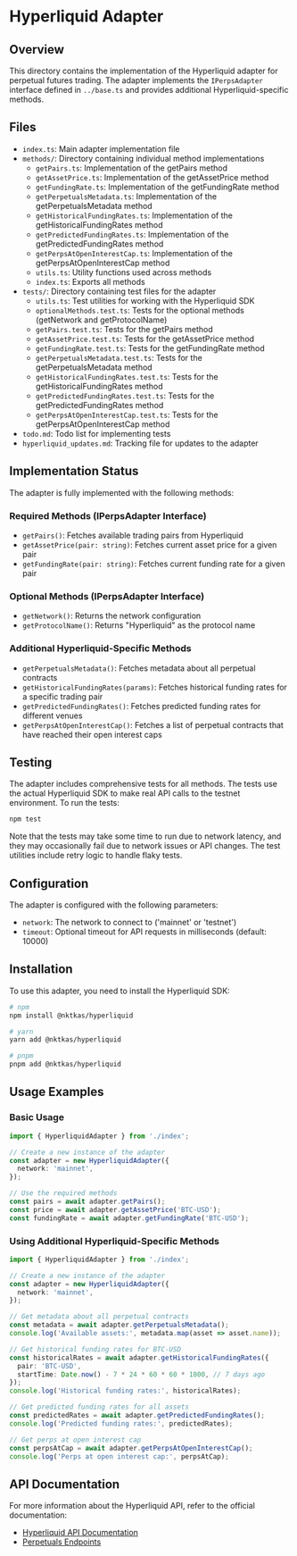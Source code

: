 # Hyperliquid Adapter

## Overview
This directory contains the implementation of the Hyperliquid adapter for perpetual futures trading. The adapter implements the `IPerpsAdapter` interface defined in `../base.ts` and provides additional Hyperliquid-specific methods.

## Files
- `index.ts`: Main adapter implementation file
- `methods/`: Directory containing individual method implementations
  - `getPairs.ts`: Implementation of the getPairs method
  - `getAssetPrice.ts`: Implementation of the getAssetPrice method
  - `getFundingRate.ts`: Implementation of the getFundingRate method
  - `getPerpetualsMetadata.ts`: Implementation of the getPerpetualsMetadata method
  - `getHistoricalFundingRates.ts`: Implementation of the getHistoricalFundingRates method
  - `getPredictedFundingRates.ts`: Implementation of the getPredictedFundingRates method
  - `getPerpsAtOpenInterestCap.ts`: Implementation of the getPerpsAtOpenInterestCap method
  - `utils.ts`: Utility functions used across methods
  - `index.ts`: Exports all methods
- `tests/`: Directory containing test files for the adapter
  - `utils.ts`: Test utilities for working with the Hyperliquid SDK
  - `optionalMethods.test.ts`: Tests for the optional methods (getNetwork and getProtocolName)
  - `getPairs.test.ts`: Tests for the getPairs method
  - `getAssetPrice.test.ts`: Tests for the getAssetPrice method
  - `getFundingRate.test.ts`: Tests for the getFundingRate method
  - `getPerpetualsMetadata.test.ts`: Tests for the getPerpetualsMetadata method
  - `getHistoricalFundingRates.test.ts`: Tests for the getHistoricalFundingRates method
  - `getPredictedFundingRates.test.ts`: Tests for the getPredictedFundingRates method
  - `getPerpsAtOpenInterestCap.test.ts`: Tests for the getPerpsAtOpenInterestCap method
- `todo.md`: Todo list for implementing tests
- `hyperliquid_updates.md`: Tracking file for updates to the adapter

## Implementation Status
The adapter is fully implemented with the following methods:

### Required Methods (IPerpsAdapter Interface)
- `getPairs()`: Fetches available trading pairs from Hyperliquid
- `getAssetPrice(pair: string)`: Fetches current asset price for a given pair
- `getFundingRate(pair: string)`: Fetches current funding rate for a given pair

### Optional Methods (IPerpsAdapter Interface)
- `getNetwork()`: Returns the network configuration
- `getProtocolName()`: Returns "Hyperliquid" as the protocol name

### Additional Hyperliquid-Specific Methods
- `getPerpetualsMetadata()`: Fetches metadata about all perpetual contracts
- `getHistoricalFundingRates(params)`: Fetches historical funding rates for a specific trading pair
- `getPredictedFundingRates()`: Fetches predicted funding rates for different venues
- `getPerpsAtOpenInterestCap()`: Fetches a list of perpetual contracts that have reached their open interest caps

## Testing
The adapter includes comprehensive tests for all methods. The tests use the actual Hyperliquid SDK to make real API calls to the testnet environment. To run the tests:

```bash
npm test
```

Note that the tests may take some time to run due to network latency, and they may occasionally fail due to network issues or API changes. The test utilities include retry logic to handle flaky tests.

## Configuration
The adapter is configured with the following parameters:
- `network`: The network to connect to ('mainnet' or 'testnet')
- `timeout`: Optional timeout for API requests in milliseconds (default: 10000)

## Installation
To use this adapter, you need to install the Hyperliquid SDK:

```bash
# npm
npm install @nktkas/hyperliquid

# yarn
yarn add @nktkas/hyperliquid

# pnpm
pnpm add @nktkas/hyperliquid
```

## Usage Examples

### Basic Usage
```typescript
import { HyperliquidAdapter } from './index';

// Create a new instance of the adapter
const adapter = new HyperliquidAdapter({
  network: 'mainnet',
});

// Use the required methods
const pairs = await adapter.getPairs();
const price = await adapter.getAssetPrice('BTC-USD');
const fundingRate = await adapter.getFundingRate('BTC-USD');
```

### Using Additional Hyperliquid-Specific Methods
```typescript
import { HyperliquidAdapter } from './index';

// Create a new instance of the adapter
const adapter = new HyperliquidAdapter({
  network: 'mainnet',
});

// Get metadata about all perpetual contracts
const metadata = await adapter.getPerpetualsMetadata();
console.log('Available assets:', metadata.map(asset => asset.name));

// Get historical funding rates for BTC-USD
const historicalRates = await adapter.getHistoricalFundingRates({
  pair: 'BTC-USD',
  startTime: Date.now() - 7 * 24 * 60 * 60 * 1000, // 7 days ago
});
console.log('Historical funding rates:', historicalRates);

// Get predicted funding rates for all assets
const predictedRates = await adapter.getPredictedFundingRates();
console.log('Predicted funding rates:', predictedRates);

// Get perps at open interest cap
const perpsAtCap = await adapter.getPerpsAtOpenInterestCap();
console.log('Perps at open interest cap:', perpsAtCap);
```

## API Documentation
For more information about the Hyperliquid API, refer to the official documentation:
- [Hyperliquid API Documentation](https://hyperliquid.gitbook.io/hyperliquid-docs/for-developers/api)
- [Perpetuals Endpoints](https://hyperliquid.gitbook.io/hyperliquid-docs/for-developers/api/info-endpoint/perpetuals) 
